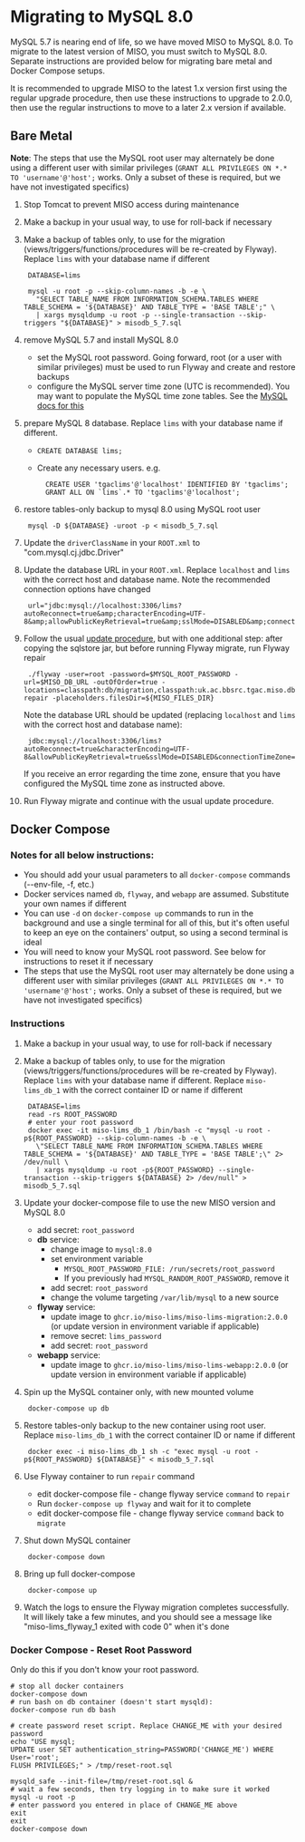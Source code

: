 # Migrating to MySQL 8.0

MySQL 5.7 is nearing end of life, so we have moved MISO to MySQL 8.0. To migrate to the latest
version of MISO, you must switch to MySQL 8.0. Separate instructions are provided below for
migrating bare metal and Docker Compose setups.

It is recommended to upgrade MISO to the latest 1.x version first using the regular upgrade
procedure, then use these instructions to upgrade to 2.0.0, then use the regular instructions to
move to a later 2.x version if available.

## Bare Metal

**Note**: The steps that use the MySQL root user may alternately be done using a different user with
similar privileges (`GRANT ALL PRIVILEGES ON *.* TO 'username'@'host';` works. Only a subset of
these is required, but we have not investigated specifics)

1. Stop Tomcat to prevent MISO access during maintenance
1. Make a backup in your usual way, to use for roll-back if necessary
1. Make a backup of tables only, to use for the migration (views/triggers/functions/procedures will
  be re-created by Flyway). Replace `lims` with your database name if different

        DATABASE=lims

        mysql -u root -p --skip-column-names -b -e \
          "SELECT TABLE_NAME FROM INFORMATION_SCHEMA.TABLES WHERE TABLE_SCHEMA = '${DATABASE}' AND TABLE_TYPE = 'BASE TABLE';" \
          | xargs mysqldump -u root -p --single-transaction --skip-triggers "${DATABASE}" > misodb_5_7.sql

1. remove MySQL 5.7 and install MySQL 8.0
    * set the MySQL root password. Going forward, root (or a user with similar privileges) must be
      used to run Flyway and create and restore backups
    * configure the MySQL server time zone (UTC is recommended). You may want to populate the MySQL
      time zone tables. See the [MySQL docs for this](https://dev.mysql.com/doc/refman/8.0/en/time-zone-support.html)
1. prepare MySQL 8 database. Replace `lims` with your database name if different.
    * `CREATE DATABASE lims;`
    * Create any necessary users. e.g.

            CREATE USER 'tgaclims'@'localhost' IDENTIFIED BY 'tgaclims';
            GRANT ALL ON `lims`.* TO 'tgaclims'@'localhost';

1. restore tables-only backup to mysql 8.0 using MySQL root user

        mysql -D ${DATABASE} -uroot -p < misodb_5_7.sql

1. Update the `driverClassName` in your `ROOT.xml` to "com.mysql.cj.jdbc.Driver"

1. Update the database URL in your `ROOT.xml`. Replace `localhost` and `lims` with the correct host
  and database name. Note the recommended connection options have changed

        url="jdbc:mysql://localhost:3306/lims?autoReconnect=true&amp;characterEncoding=UTF-8&amp;allowPublicKeyRetrieval=true&amp;sslMode=DISABLED&amp;connectionTimeZone=SERVER&amp;cacheDefaultTimeZone=false"

1. Follow the usual [update procedure](https://miso-lims.readthedocs.io/projects/docs/en/latest/admin/baremetal-installation-guide/#installing-and-upgrading), but with one additional step:
  after copying the sqlstore jar, but before running Flyway migrate, run Flyway repair

        ./flyway -user=root -password=$MYSQL_ROOT_PASSWORD -url=$MISO_DB_URL -outOfOrder=true -locations=classpath:db/migration,classpath:uk.ac.bbsrc.tgac.miso.db.migration repair -placeholders.filesDir=${MISO_FILES_DIR}
  
    Note the database URL should be updated (replacing `localhost` and `lims` with the correct host
    and database name):

        jdbc:mysql://localhost:3306/lims?autoReconnect=true&characterEncoding=UTF-8&allowPublicKeyRetrieval=true&sslMode=DISABLED&connectionTimeZone=SERVER&cacheDefaultTimeZone=false&useSSL=false

    If you receive an error regarding the time zone, ensure that you have configured the MySQL time
    zone as instructed above.

1. Run Flyway migrate and continue with the usual update procedure.

## Docker Compose

### Notes for all below instructions:

* You should add your usual parameters to all `docker-compose` commands (--env-file, -f, etc.)
* Docker services named `db`, `flyway`, and `webapp` are assumed. Substitute your own names if
  different
* You can use `-d` on `docker-compose up` commands to run in the background and use a single
  terminal for all of this, but it's often useful to keep an eye on the containers' output, so using
  a second terminal is ideal
* You will need to know your MySQL root password. See below for instructions to reset it if
  necessary
* The steps that use the MySQL root user may alternately be done using a different user with similar
  privileges (`GRANT ALL PRIVILEGES ON *.* TO 'username'@'host';` works. Only a subset of these is
  required, but we have not investigated specifics)

### Instructions

1. Make a backup in your usual way, to use for roll-back if necessary
1. Make a backup of tables only, to use for the migration (views/triggers/functions/procedures will
  be re-created by Flyway). Replace `lims` with your database name if different. Replace
  `miso-lims_db_1` with the correct container ID or name if different

        DATABASE=lims
        read -rs ROOT_PASSWORD
        # enter your root password
        docker exec -it miso-lims_db_1 /bin/bash -c "mysql -u root -p${ROOT_PASSWORD} --skip-column-names -b -e \
          \"SELECT TABLE_NAME FROM INFORMATION_SCHEMA.TABLES WHERE TABLE_SCHEMA = '${DATABASE}' AND TABLE_TYPE = 'BASE TABLE';\" 2> /dev/null \
          | xargs mysqldump -u root -p${ROOT_PASSWORD} --single-transaction --skip-triggers ${DATABASE} 2> /dev/null" > misodb_5_7.sql

1. Update your docker-compose file to use the new MISO version and MySQL 8.0
    * add secret: `root_password`
    * **db** service:
        * change image to `mysql:8.0`
        * set environment variable
            * `MYSQL_ROOT_PASSWORD_FILE: /run/secrets/root_password`
            * If you previously had `MYSQL_RANDOM_ROOT_PASSWORD`, remove it
        * add secret: `root_password`
        * change the volume targeting `/var/lib/mysql` to a new source
    * **flyway** service:
        * update image to `ghcr.io/miso-lims/miso-lims-migration:2.0.0` (or update version in
          environment variable if applicable)
        * remove secret: `lims_password`
        * add secret: `root_password`
    * **webapp** service:
        * update image to `ghcr.io/miso-lims/miso-lims-webapp:2.0.0` (or update version in
        environment variable if applicable)

1. Spin up the MySQL container only, with new mounted volume

        docker-compose up db

1. Restore tables-only backup to the new container using root user. Replace `miso-lims_db_1` with
  the correct container ID or name if different

        docker exec -i miso-lims_db_1 sh -c "exec mysql -u root -p${ROOT_PASSWORD} ${DATABASE}" < misodb_5_7.sql

1. Use Flyway container to run `repair` command
    * edit docker-compose file - change flyway service `command` to `repair`
    * Run `docker-compose up flyway` and wait for it to complete
    * edit docker-compose file - change flyway service `command` back to `migrate`
1. Shut down MySQL container

        docker-compose down

1. Bring up full docker-compose

        docker-compose up

1. Watch the logs to ensure the Flyway migration completes successfully. It will likely take a few minutes, and you should see a message like "miso-lims_flyway_1 exited with code 0" when it's done

### Docker Compose - Reset Root Password

Only do this if you don't know your root password.

```
# stop all docker containers
docker-compose down
# run bash on db container (doesn't start mysqld):
docker-compose run db bash

# create password reset script. Replace CHANGE_ME with your desired password
echo "USE mysql;
UPDATE user SET authentication_string=PASSWORD('CHANGE_ME') WHERE User='root';
FLUSH PRIVILEGES;" > /tmp/reset-root.sql

mysqld_safe --init-file=/tmp/reset-root.sql &
# wait a few seconds, then try logging in to make sure it worked
mysql -u root -p
# enter password you entered in place of CHANGE_ME above
exit
exit
docker-compose down
```
